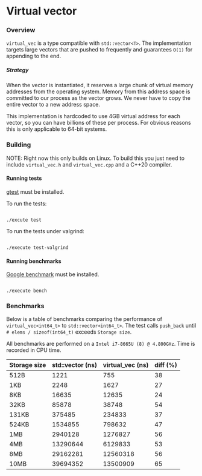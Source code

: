 # Virtual vector

### Overview

`virtual_vec` is a type compatible with `std::vector<T>`. The implementation targets large vectors that are pushed to frequently and guarantees `O(1)` for appending to the end.

##### Strategy

When the vector is instantiated, it reserves a large chunk of virtual memory addresses from the operating system. Memory from this address space is committed to our process as the vector grows. We never have to copy the entire vector to a new address space.

This implementation is hardcoded to use 4GB virtual address for each vector, so you can have billions of these per process. For obvious reasons this is only applicable to 64-bit systems.

### Building

NOTE: Right now this only builds on Linux. To build this you just need to include `virtual_vec.h` and `virtual_vec.cpp` and a C++20 compiler.

#### Running tests

[gtest](https://google.github.io/googletest/) must be installed.

To run the tests:

```

./excute test

```

To run the tests under valgrind:

```

./execute test-valgrind

```

#### Running benchmarks

[Google benchmark](https://github.com/google/benchmark) must be installed.

```

./execute bench

```

### Benchmarks

Below is a table of benchmarks comparing the performance of `virtual_vec<int64_t>` to `std::vector<int64_t>`. The test calls `push_back` until `# elems / sizeof(int64_t)` exceeds `Storage size`.

All benchmarks are performed on a `Intel i7-8665U (8) @ 4.800GHz`. Time is recorded in CPU time.

| Storage size  | std::vector (ns)       | virtual_vec (ns)       | diff (%) |
| ------------- | ---------------------- | ---------------------- | -------- |
| 512B          | 1221                   | 755                    | 38       |
| 1KB           | 2248                   | 1627                   | 27       |
| 8KB           | 16635                  | 12635                  | 24       |
| 32KB          | 85878                  | 38748                  | 54       |
| 131KB         | 375485                 | 234833                 | 37       |
| 524KB         | 1534855                | 798632                 | 47       |
| 1MB           | 2940128                | 1276827                | 56       |
| 4MB           | 13290644               | 6129833                | 53       |
| 8MB           | 29162281               | 12560318               | 56       |
| 10MB          | 39694352               | 13500909               | 65       |